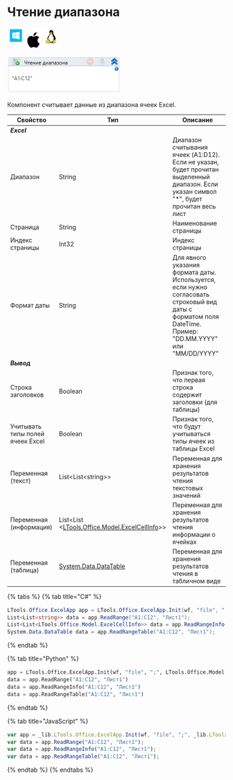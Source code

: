 # Чтение диапазона

![](<../../../.gitbook/assets/image (100) (1) (1) (1) (1) (1) (1) (10) (175).png>)

![](<../../../.gitbook/assets/image (75).png>)

Компонент считывает данные из диапазона ячеек Excel.

| Свойство                | Тип                                              | Описание                                                          |
| ----------------------- | ------------------------------------------------ | ----------------------------------------------------------------- |
| ***Excel***             |  |   |
| Диапазон                | String                                           | Диапазон считывания ячеек (A1:D12). Если не указан, будет прочитан выделенный диапазон. Если указан символ "\*", будет прочитан весь лист |
| Страница                | String                                           | Наименование страницы                   |
| Индекс страницы         | Int32                                            | Индекс страницы                         |
| Формат даты             | String                                           | Для явного указания формата даты. Используется, если нужно согласовать строковый вид даты с форматом поля DateTime. Пример: "DD.MM.YYYY" или "MM/DD/YYYY"   |
| ***Вывод***             |  |   |              
| Строка заголовков       | Boolean                                          | Признак того, что первая строка содержит заголовки (для таблицы)  |
| Учитывать типы полей ячеек Excel | Boolean                                 | Признак того, что будут учитываться типы ячеек из таблицы Excel |
| Переменная (текст)      | List\<List\<string>>                             | Переменная для хранения результатов чтения текстовых значений |
| Переменная (информация) | List\<List \<[LTools.Office.Model.ExcelCellInfo](https://docs.primo-rpa.ru/primo-rpa/g_elements/osnovnye-elementy/prilozhenie-excel/datatypes/excelcellinfo)>> | Переменная для хранения результатов чтения информации о ячейках |
| Переменная (таблица)    | [System.Data.DataTable](https://learn.microsoft.com/ru-ru/dotnet/api/system.data.datatable?view=net-6.0) | Переменная для хранения результатов чтения в табличном виде |

{% tabs %}
{% tab title="C#" %}
```csharp
LTools.Office.ExcelApp app = LTools.Office.ExcelApp.Init(wf, "file", ";", LTools.Office.Model.InteropTypes.DX);
List<List<string>> data = app.ReadRange("A1:C12", "Лист1");
List<List<LTools.Office.Model.ExcelCellInfo>> data = app.ReadRangeInfo("A1:C12", "Лист1");
System.Data.DataTable data = app.ReadRangeTable("A1:C12", "Лист1");
```
{% endtab %}

{% tab title="Python" %}
```python
app = LTools.Office.ExcelApp.Init(wf, "file", ";", LTools.Office.Model.InteropTypes.DX)
data = app.ReadRange("A1:C12", "Лист1")
data = app.ReadRangeInfo("A1:C12", "Лист1")
data = app.ReadRangeTable("A1:C12", "Лист1")
```
{% endtab %}

{% tab title="JavaScript" %}
```javascript
var app = _lib.LTools.Office.ExcelApp.Init(wf, "file", ";", _lib.LTools.Office.Model.InteropTypes.DX);
var data = app.ReadRange("A1:C12", "Лист1");
var data = app.ReadRangeInfo("A1:C12", "Лист1");
var data = app.ReadRangeTable("A1:C12", "Лист1");
```
{% endtab %}
{% endtabs %}
